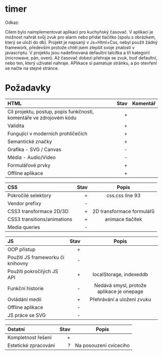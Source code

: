 # timer

Odkaz: 

Cílem bylo naimplementovat aplikací pro kuchyňský časovač.
V aplikaci je možnost nahrát svůj zvuk pro alarm nebo přidat tlačítko (spolu s obrázkem, který se uloží do db).
Projekt je napsaný v Js+Html+Css, nebyl použit žádný framework, především protože chtěl jsem zlepšit svoje znalosti v javascriptu.
V projektu jsou nadefinovaná defaultní talcitka a tří kategorií (microwave, pán, oven). Až časovač dobezi přehraje se zvuk, buď defaultní, nebo ten, který uživatel nahraje.
APlikace si pamatuje stránku, a po otevření se načte na stejné stránce.

# Požadavky

HTML | Stav | Komentář
| :--- | ---: | :---:
Cíl projektu, postup, popis funkčnosti, komentáře ve zdrojovém kódu | + | 
Validita  | + | 
Fungující v moderních prohlíčečích | + | 
Semantické značky | + | 
Grafika - SVG / Canvas | - | 
Média - Audio/Video | - |
Formulářové prvky | + | 
Offline aplikace | + | 

CSS | Stav | Popis
| :--- | ---: | :---:
Pokročilé selektory | + | css.css line 93
Vendor prefixy  | - |
CSS3 transformace 2D/3D | + | 2D transformace formulářů
CSS3 transitions/animations | + | animace tlačítek
Media queries | - |

JS | Stav | Popis
| :--- | ---: | :---:
OOP přístup | + | 
Použití JS frameworku či knihovny | - |
Použití pokročilých JS API | + | localStorage, indexeddb
Funkční historie | - | Nedává smysl, protože aplikace je onepage
Ovládání medií | + | Přehrávání a uložení zvuku
Offline aplikace | - | 
JS práce se SVG | - |  

Ostatní | Stav | Popis
| :--- | ---: | :---:
Kompletnost řešení | + | 
Estetické zpracování | ? | Na posouzení cviceciho
